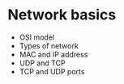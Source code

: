 # Network basics
- OSI model
- Types of network
- MAC and IP address
- UDP and TCP
- TCP and UDP ports
